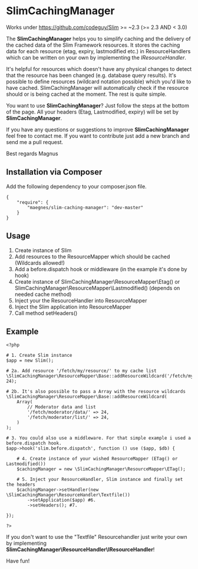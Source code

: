 SlimCachingManager
==================

Works under https://github.com/codeguy/Slim >= ~2.3 (>= 2.3 AND < 3.0)

The **SlimCachingManager** helps you to simplify caching and the delivery of the cached data of the Slim Framework resources. It stores the caching data for each resource (etag, expiry, lastmodified etc.) in ResourceHandlers
which can be written on your own by implementing the *IResourceHandler*.

It's helpful for resources which doesn't have any physical changes to detect that the resource has been changed (e.g. database query results). It's possible to define resources (wildcard notation possible) which you'd like to have cached. SlimCachingManager will
automatically check if the resource should or is being cached at the moment. The rest is quite simple.

You want to use **SlimCachingManager**? Just follow the steps at the bottom of the page. All your headers (Etag, Lastmodified, expiry) will be set by **SlimCachingManager**.

If you have any questions or suggestions to improve **SlimCachingManager** feel free to contact me. If you want to contribute just add a new branch and send me a pull request.

Best regards
Magnus

Installation via Composer
--------
Add the following dependency to your composer.json file.

    {
        "require": {
			"maegnes/slim-caching-manager": "dev-master"
        }
    }

Usage
--------
1. Create instance of Slim
2. Add resources to the ResourceMapper which should be cached (Wildcards allowed!)
3. Add a before.dispatch hook or middleware (in the example it's done by hook)
4. Create instance of SlimCachingManager\ResourceMapper\Etag() or SlimCachingManager\ResourceMapper\Lastmodified() (depends on needed cache method)
5. Inject your the ResourceHandler into ResourceMapper
6. Inject the Slim application into ResourceMapper
7. Call method setHeaders()

Example
--------
	<?php
	
	# 1. Create Slim instance
	$app = new Slim();
	
	# 2a. Add resource '/fetch/my/resource/' to my cache list
	\SlimCachingManager\ResourceMapper\Base::addResourceWildcard('/fetch/my/resource/', 24);

	# 2b. It's also possible to pass a Array with the resource wildcards
	\SlimCachingManager\ResourceMapper\Base::addResourceWildcard(
		Array(
			// Moderator data and list
			'/fetch/moderator/data/' => 24,
			'/fetch/moderator/list/' => 24,
		)
	);	
	
	# 3. You could also use a middleware. For that simple example i used a before.dispatch hook.
	$app->hook('slim.before.dispatch', function () use ($app, $db) {

		# 4. Create instance of your wished ResourceMapper (ETag() or Lastmodified())
		$cachingManager = new \SlimCachingManager\ResourceMapper\ETag();

		# 5. Inject your ResourceHandler, Slim instance and finally set the headers
		$cachingManager->setHandler(new \SlimCachingManager\ResourceHandler\Textfile())
			->setApplication($app) #6.
			->setHeaders(); #7.

	});

	?>

If you don't want to use the "Textfile" Resourcehandler just write your own by implementing
**SlimCachingManager\ResourceHandler\IResourceHandler**!

Have fun!
